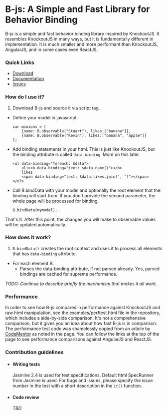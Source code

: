 # B-js: A Simple and Fast Library for Behavior Binding #

B-js is a simple and fast behavior binding library inspired by KnockoutJS.
It resembles KnockoutJS in many ways, but it is fundamentally different in implementation. It is much smaller and more performant than KnockoutJS, AngularJS, and in some cases even ReactJS.

### Quick Links ###

* [Download](https://bitbucket.org/ytor/bjs/downloads)
* [Documentation](https://bitbucket.org/ytor/bjs/wiki/Home)
* [Issues](https://bitbucket.org/ytor/bjs/issues)

### How do I use it? ###

1. Download B-js and source it via script tag.

* Define your model in javascript.
	```
	var minions = [
		{name: B.observable("Stuart"), likes:["banana"]},
		{name: B.observable("Kevin"), likes:["banana", "apple"]}
	];
	```

* Add binding statements in your html. This is just like KnockoutJS, but the binding attribute is called `data-binding`. More on this later.
	```
	<ul data-binding="foreach: $data">
		<li><b data-binding="text: $data.name()"></b>
		likes
		<span data-binding="text: $data.likes.join(', ')"></span>
	</ul>
	```

* Call B.bindData with your model and optionally the root element that the binding will start from. If you don't provide the second parameter, the whole page will be processed for binding.

	```
	B.bindData(mymodel);
	```

That's it. After this point, the changes you will make to observable values will be updated automatically.

### How does it work? ###

1. `B.bindData()` creates the root context and uses it to process all elements that has `data-binding` attribute.
* For each element B:
	* Parses the data-binding attribute, if not parsed already. Yes, parsed bindings are cached for supreme performance.

*TODO: Continue to describe briefly the mechanism that makes it all work.*

### Performance ###

In order to see how B-js compares in performance against KnockoutJS and raw html manipulation, see the examples/perftest.html file in the repository, which includes a side-by-side comparison. It's not a comprehensive comparison, but it gives you an idea about how fast B-js is in comparison. The performance test code was shamelessly copied from an article by  [CodeMentor](https://www.codementor.io/reactjs/tutorial/reactjs-vs-angular-js-performance-comparison-knockout) as noted in the page. You can follow the links at the top of the page to see performance comparisons against AngularJS and ReactJS.

### Contribution guidelines ###

* #### Writing tests ####

	Jasmine 2.4 is used for test specifications. Default html SpecRunner from Jasmine is used. For bugs and issues, please specify the issue number in the test with a short description in the `it()` function.

* #### Code review ####

	*TBD*
